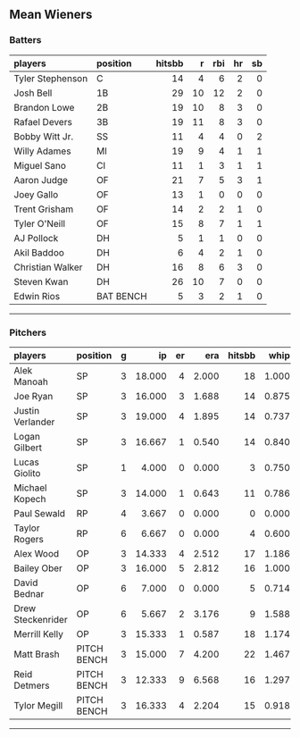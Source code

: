 ## Mean Wieners

### Batters

 
|players          |position  | hitsbb|  r| rbi| hr| sb| 
|:----------------|:---------|------:|--:|---:|--:|--:| 
|Tyler Stephenson |C         |     14|  4|   6|  2|  0| 
|Josh Bell        |1B        |     29| 10|  12|  2|  0| 
|Brandon Lowe     |2B        |     19| 10|   8|  3|  0| 
|Rafael Devers    |3B        |     19| 11|   8|  3|  0| 
|Bobby Witt Jr.   |SS        |     11|  4|   4|  0|  2| 
|Willy Adames     |MI        |     19|  9|   4|  1|  1| 
|Miguel Sano      |CI        |     11|  1|   3|  1|  1| 
|Aaron Judge      |OF        |     21|  7|   5|  3|  1| 
|Joey Gallo       |OF        |     13|  1|   0|  0|  0| 
|Trent Grisham    |OF        |     14|  2|   2|  1|  0| 
|Tyler O'Neill    |OF        |     15|  8|   7|  1|  1| 
|AJ Pollock       |DH        |      5|  1|   1|  0|  0| 
|Akil Baddoo      |DH        |      6|  4|   2|  1|  0| 
|Christian Walker |DH        |     16|  8|   6|  3|  0| 
|Steven Kwan      |DH        |     26| 10|   7|  0|  0| 
|Edwin Rios       |BAT BENCH |      5|  3|   2|  1|  0| 

* * *

### Pitchers

 
|players           |position    |  g|     ip| er|   era| hitsbb|  whip| so|  w| sv| 
|:-----------------|:-----------|--:|------:|--:|-----:|------:|-----:|--:|--:|--:| 
|Alek Manoah       |SP          |  3| 18.000|  4| 2.000|     18| 1.000| 18|  3|  0| 
|Joe Ryan          |SP          |  3| 16.000|  3| 1.688|     14| 0.875| 16|  2|  0| 
|Justin Verlander  |SP          |  3| 19.000|  4| 1.895|     14| 0.737| 20|  1|  0| 
|Logan Gilbert     |SP          |  3| 16.667|  1| 0.540|     14| 0.840| 15|  2|  0| 
|Lucas Giolito     |SP          |  1|  4.000|  0| 0.000|      3| 0.750|  6|  0|  0| 
|Michael Kopech    |SP          |  3| 14.000|  1| 0.643|     11| 0.786| 15|  0|  0| 
|Paul Sewald       |RP          |  4|  3.667|  0| 0.000|      0| 0.000|  3|  0|  0| 
|Taylor Rogers     |RP          |  6|  6.667|  0| 0.000|      4| 0.600|  7|  0|  5| 
|Alex Wood         |OP          |  3| 14.333|  4| 2.512|     17| 1.186| 16|  2|  0| 
|Bailey Ober       |OP          |  3| 16.000|  5| 2.812|     16| 1.000| 13|  1|  0| 
|David Bednar      |OP          |  6|  7.000|  0| 0.000|      5| 0.714|  9|  0|  1| 
|Drew Steckenrider |OP          |  6|  5.667|  2| 3.176|      9| 1.588|  3|  0|  1| 
|Merrill Kelly     |OP          |  3| 15.333|  1| 0.587|     18| 1.174| 18|  1|  0| 
|Matt Brash        |PITCH BENCH |  3| 15.000|  7| 4.200|     22| 1.467| 13|  1|  0| 
|Reid Detmers      |PITCH BENCH |  3| 12.333|  9| 6.568|     16| 1.297| 12|  0|  0| 
|Tylor Megill      |PITCH BENCH |  3| 16.333|  4| 2.204|     15| 0.918| 15|  2|  0| 


* * *


